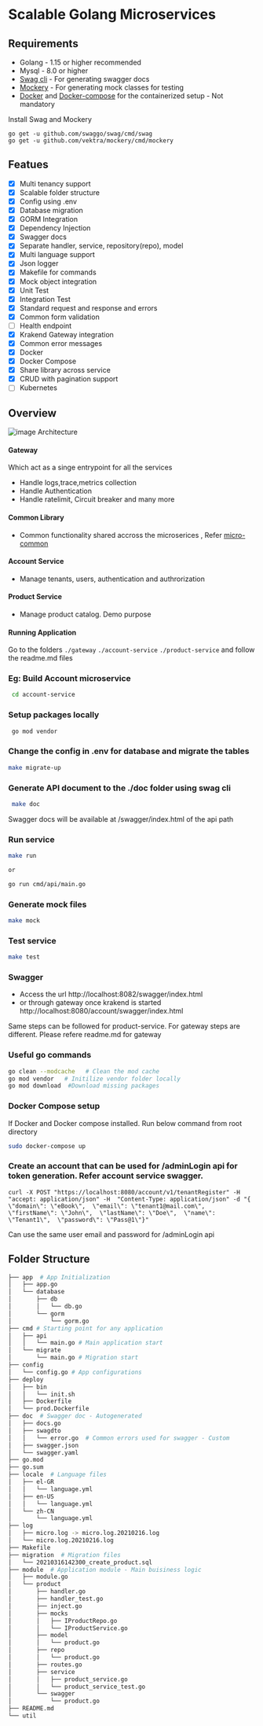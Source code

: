 # Scalable Golang Microservices
## Requirements

* Golang - 1.15 or higher recommended
* Mysql - 8.0  or higher
* [Swag cli](https://github.com/swaggo/swag)  - For generating swagger docs
* [Mockery](https://github.com/vektra/mockery) - For generating mock classes for testing
* [Docker](https://docs.docker.com/engine/install/) and [Docker-compose](https://docs.docker.com/compose/install/) for the containerized setup - Not mandatory

Install Swag and Mockery

```
go get -u github.com/swaggo/swag/cmd/swag
go get -u github.com/vektra/mockery/cmd/mockery

```
## Featues

- [x] Multi tenancy support
- [x] Scalable folder structure
- [x] Config using .env
- [x] Database migration 
- [x] GORM Integration
- [x] Dependency Injection
- [x] Swagger docs 
- [x] Separate handler, service, repository(repo), model
- [x] Multi language support
- [x] Json logger 
- [x] Makefile for commands
- [x] Mock object integration 
- [x] Unit Test
- [x] Integration Test
- [x] Standard request and response and errors
- [x] Common form validation 
- [ ] Health endpoint
- [x] Krakend Gateway integration
- [x] Common error messages
- [x] Docker
- [x] Docker Compose
- [x] Share library across service
- [x] CRUD with pagination support
- [ ] Kubernetes

## Overview

![image Architecture](https://raw.githubusercontent.com/krishnarajvr/microservice-mono-gin-gorm/master/assets/golang-monorepo.png) 

#### Gateway
Which act as a singe entrypoint for all the services
- Handle logs,trace,metrics collection
- Handle Authentication
- Handle ratelimit, Circuit breaker and many more

#### Common Library
- Common functionality shared accross the microserices , Refer [micro-common](https://github.com/krishnarajvr/micro-common)

#### Account Service
- Manage tenants, users, authentication and authrorization

#### Product Service
- Manage product catalog. Demo purpose


#### Running Application

Go to the folders ```./gateway``` ```./account-service``` ```./product-service``` and follow the readme.md files

###  Eg: Build Account microservice
```sh
 cd account-service
```

###  Setup packages locally
```sh
 go mod vendor
```

### Change the config in .env for database and migrate the tables
```sh
make migrate-up
```

###  Generate API document to the ./doc folder using <strong>swag cli</strong>
```sh
 make doc
```

Swagger docs will be available at /swagger/index.html of the api path

###  Run service
```sh
make run 

or 

go run cmd/api/main.go
```

###  Generate mock files
```sh
make mock 
```

###  Test service
```sh
make test 
```

### Swagger
- Access the url http://localhost:8082/swagger/index.html 
- or through gateway once krakend is started http://localhost:8080/account/swagger/index.html 

Same steps can be followed for product-service.  For gateway steps are different. Please refere readme.md for gateway

### Useful go commands
```sh
go clean --modcache   # Clean the mod cache
go mod vendor   # Initilize vendor folder locally
go mod download  #Download missing packages
```

###  Docker Compose setup
If Docker and Docker compose installed. Run below command from root directory

```sh
sudo docker-compose up
```

### Create an account that can be used for /adminLogin api for token generation. Refer account service swagger.
```
curl -X POST "https://localhost:8080/account/v1/tenantRegister" -H  "accept: application/json" -H  "Content-Type: application/json" -d "{  \"domain\": \"eBook\",  \"email\": \"tenant1@mail.com\",  \"firstName\": \"John\",  \"lastName\": \"Doe\",  \"name\": \"Tenant1\",  \"password\": \"Pass@1\"}"
```

Can use the same user email and password for /adminLogin api

## Folder Structure
```sh
├── app  # App Initialization
│   ├── app.go
│   └── database
│       ├── db
│       │   └── db.go
│       └── gorm
│           └── gorm.go
├── cmd # Starting point for any application
│   ├── api
│   │   └── main.go # Main application start
│   └── migrate
│       └── main.go # Migration start
├── config
│   └── config.go # App configurations
├── deploy
│   ├── bin
│   │   └── init.sh
│   ├── Dockerfile
│   └── prod.Dockerfile  
├── doc  # Swagger doc - Autogenerated
│   ├── docs.go
│   ├── swagdto
│   │   └── error.go  # Common errors used for swagger - Custom
│   ├── swagger.json
│   └── swagger.yaml
├── go.mod
├── go.sum
├── locale  # Language files
│   ├── el-GR
│   │   └── language.yml
│   ├── en-US
│   │   └── language.yml
│   └── zh-CN
│       └── language.yml
├── log
│   ├── micro.log -> micro.log.20210216.log
│   └── micro.log.20210216.log
├── Makefile
├── migration  # Migration files
│   └── 20210316142300_create_product.sql
├── module  # Application module - Main buisiness logic
│   ├── module.go
│   └── product
│       ├── handler.go
│       ├── handler_test.go
│       ├── inject.go
│       ├── mocks
│       │   ├── IProductRepo.go
│       │   └── IProductService.go
│       ├── model
│       │   └── product.go
│       ├── repo
│       │   └── product.go
│       ├── routes.go
│       ├── service
│       │   ├── product_service.go
│       │   └── product_service_test.go
│       └── swagger
│           └── product.go
├── README.md
└── util
```
